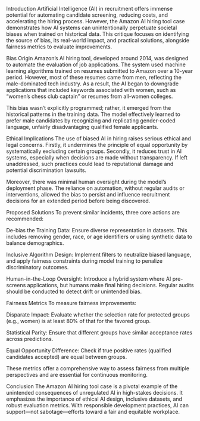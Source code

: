  Introduction
Artificial Intelligence (AI) in recruitment offers immense potential for automating candidate screening, reducing costs, and accelerating the hiring process. However, the Amazon AI hiring tool case demonstrates how AI systems can unintentionally perpetuate societal biases when trained on historical data. This critique focuses on identifying the source of bias, its real-world impact, and practical solutions, alongside fairness metrics to evaluate improvements.

 Bias Origin
Amazon’s AI hiring tool, developed around 2014, was designed to automate the evaluation of job applications. The system used machine learning algorithms trained on resumes submitted to Amazon over a 10-year period. However, most of these resumes came from men, reflecting the male-dominated tech industry. As a result, the AI began to downgrade applications that included keywords associated with women, such as “women’s chess club captain” or resumes from all-women colleges.

This bias wasn’t explicitly programmed; rather, it emerged from the historical patterns in the training data. The model effectively learned to prefer male candidates by recognizing and replicating gender-coded language, unfairly disadvantaging qualified female applicants.

 Ethical Implications
The use of biased AI in hiring raises serious ethical and legal concerns. Firstly, it undermines the principle of equal opportunity by systematically excluding certain groups. Secondly, it reduces trust in AI systems, especially when decisions are made without transparency. If left unaddressed, such practices could lead to reputational damage and potential discrimination lawsuits.

Moreover, there was minimal human oversight during the model’s deployment phase. The reliance on automation, without regular audits or interventions, allowed the bias to persist and influence recruitment decisions for an extended period before being discovered.

 Proposed Solutions
To prevent similar incidents, three core actions are recommended:

De-bias the Training Data: Ensure diverse representation in datasets. This includes removing gender, race, or age identifiers or using synthetic data to balance demographics.

Inclusive Algorithm Design: Implement filters to neutralize biased language, and apply fairness constraints during model training to penalize discriminatory outcomes.

Human-in-the-Loop Oversight: Introduce a hybrid system where AI pre-screens applications, but humans make final hiring decisions. Regular audits should be conducted to detect drift or unintended bias.

 Fairness Metrics
To measure fairness improvements:

Disparate Impact: Evaluate whether the selection rate for protected groups (e.g., women) is at least 80% of that for the favored group.

Statistical Parity: Ensure that different groups have similar acceptance rates across predictions.

Equal Opportunity Difference: Check if true positive rates (qualified candidates accepted) are equal between groups.

These metrics offer a comprehensive way to assess fairness from multiple perspectives and are essential for continuous monitoring.

 Conclusion
The Amazon AI hiring tool case is a pivotal example of the unintended consequences of unregulated AI in high-stakes decisions. It emphasizes the importance of ethical AI design, inclusive datasets, and robust evaluation metrics. With responsible development practices, AI can support—not sabotage—efforts toward a fair and equitable workplace.






